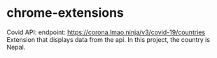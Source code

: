 # chrome-extensions
Covid API:
  endpoint: https://corona.lmao.ninja/v3/covid-19/countries
  Extension that displays data from the api. In this project, the country is Nepal.
